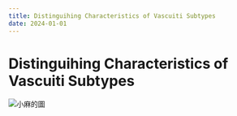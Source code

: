 ```yaml
---
title: Distinguihing Characteristics of Vascuiti Subtypes
date: 2024-01-01
---
```

# Distinguihing Characteristics of Vascuiti Subtypes

![小麻的圖](https://i.imgur.com/9NaaAUA.png)



